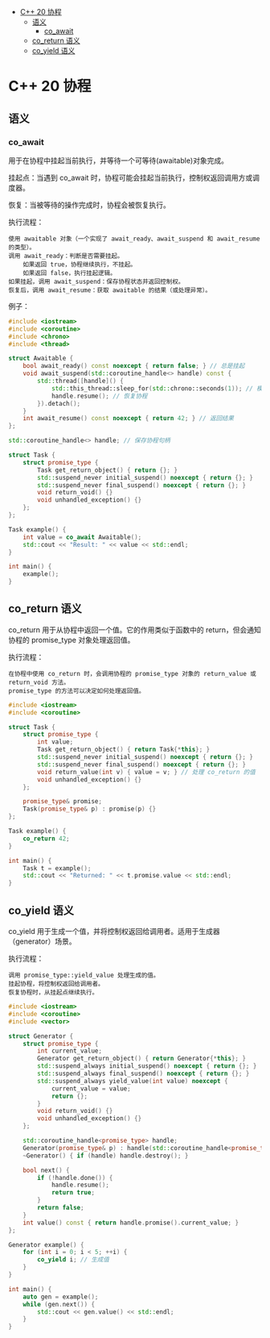 
<!--toc:start-->
- [C++ 20 协程](#c-20-协程)
  - [语义](#语义)
    - [co_await](#coawait)
  - [co_return 语义](#coreturn-语义)
  - [co_yield 语义](#coyield-语义)
<!--toc:end-->

# C++ 20 协程

## 语义

### co_await

用于在协程中挂起当前执行，并等待一个可等待(awaitable)对象完成。

挂起点：当遇到 co_await 时，协程可能会挂起当前执行，控制权返回调用方或调度器。

恢复：当被等待的操作完成时，协程会被恢复执行。

执行流程：

    使用 awaitable 对象（一个实现了 await_ready、await_suspend 和 await_resume 的类型）。
    调用 await_ready：判断是否需要挂起。
        如果返回 true，协程继续执行，不挂起。
        如果返回 false，执行挂起逻辑。
    如果挂起，调用 await_suspend：保存协程状态并返回控制权。
    恢复后，调用 await_resume：获取 awaitable 的结果（或处理异常）。

例子：

```cpp
#include <iostream>
#include <coroutine>
#include <chrono>
#include <thread>

struct Awaitable {
    bool await_ready() const noexcept { return false; } // 总是挂起
    void await_suspend(std::coroutine_handle<> handle) const {
        std::thread([handle]() {
            std::this_thread::sleep_for(std::chrono::seconds(1)); // 模拟耗时操作
            handle.resume(); // 恢复协程
        }).detach();
    }
    int await_resume() const noexcept { return 42; } // 返回结果
};

std::coroutine_handle<> handle; // 保存协程句柄

struct Task {
    struct promise_type {
        Task get_return_object() { return {}; }
        std::suspend_never initial_suspend() noexcept { return {}; }
        std::suspend_never final_suspend() noexcept { return {}; }
        void return_void() {}
        void unhandled_exception() {}
    };
};

Task example() {
    int value = co_await Awaitable();
    std::cout << "Result: " << value << std::endl;
}

int main() {
    example();
}
```

## co_return 语义

co_return 用于从协程中返回一个值。它的作用类似于函数中的 return，但会通知协程的 promise_type 对象处理返回值。

执行流程：

    在协程中使用 co_return 时，会调用协程的 promise_type 对象的 return_value 或 return_void 方法。
    promise_type 的方法可以决定如何处理返回值。

```cpp
#include <iostream>
#include <coroutine>

struct Task {
    struct promise_type {
        int value;
        Task get_return_object() { return Task{*this}; }
        std::suspend_never initial_suspend() noexcept { return {}; }
        std::suspend_never final_suspend() noexcept { return {}; }
        void return_value(int v) { value = v; } // 处理 co_return 的值
        void unhandled_exception() {}
    };

    promise_type& promise;
    Task(promise_type& p) : promise(p) {}
};

Task example() {
    co_return 42;
}

int main() {
    Task t = example();
    std::cout << "Returned: " << t.promise.value << std::endl;
}
```

## co_yield 语义

co_yield 用于生成一个值，并将控制权返回给调用者。适用于生成器（generator）场景。

执行流程：

    调用 promise_type::yield_value 处理生成的值。
    挂起协程，将控制权返回给调用者。
    恢复协程时，从挂起点继续执行。

```cpp
#include <iostream>
#include <coroutine>
#include <vector>

struct Generator {
    struct promise_type {
        int current_value;
        Generator get_return_object() { return Generator{*this}; }
        std::suspend_always initial_suspend() noexcept { return {}; }
        std::suspend_always final_suspend() noexcept { return {}; }
        std::suspend_always yield_value(int value) noexcept {
            current_value = value;
            return {};
        }
        void return_void() {}
        void unhandled_exception() {}
    };

    std::coroutine_handle<promise_type> handle;
    Generator(promise_type& p) : handle(std::coroutine_handle<promise_type>::from_promise(p)) {}
    ~Generator() { if (handle) handle.destroy(); }

    bool next() {
        if (!handle.done()) {
            handle.resume();
            return true;
        }
        return false;
    }
    int value() const { return handle.promise().current_value; }
};

Generator example() {
    for (int i = 0; i < 5; ++i) {
        co_yield i; // 生成值
    }
}

int main() {
    auto gen = example();
    while (gen.next()) {
        std::cout << gen.value() << std::endl;
    }
}
```
